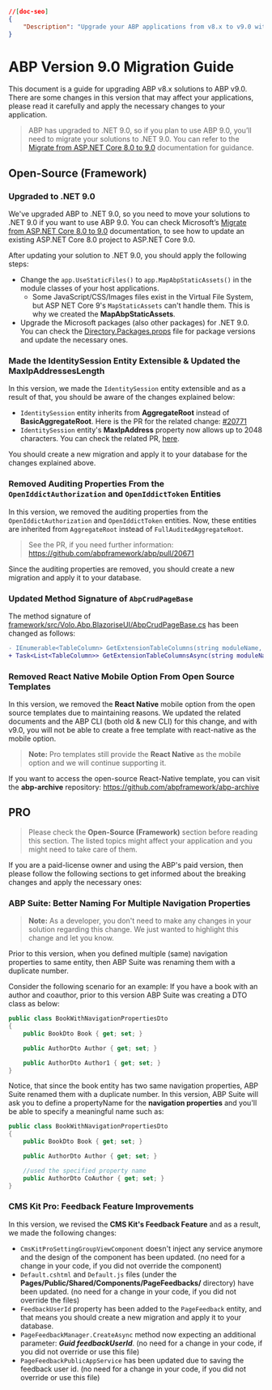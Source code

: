 ```json
//[doc-seo]
{
    "Description": "Upgrade your ABP applications from v8.x to v9.0 with this comprehensive migration guide, ensuring compatibility with .NET 9.0."
}
```

# ABP Version 9.0 Migration Guide

This document is a guide for upgrading ABP v8.x solutions to ABP v9.0. There are some changes in this version that may affect your applications, please read it carefully and apply the necessary changes to your application.

> ABP has upgraded to .NET 9.0, so if you plan to use ABP 9.0, you’ll need to migrate your solutions to .NET 9.0. You can refer to the [Migrate from ASP.NET Core 8.0 to 9.0](https://learn.microsoft.com/en-us/aspnet/core/migration/80-90) documentation for guidance.

## Open-Source (Framework)

### Upgraded to .NET 9.0

We've upgraded ABP to .NET 9.0, so you need to move your solutions to .NET 9.0 if you want to use ABP 9.0. You can check Microsoft’s [Migrate from ASP.NET Core 8.0 to 9.0](https://learn.microsoft.com/en-us/aspnet/core/migration/80-90) documentation, to see how to update an existing ASP.NET Core 8.0 project to ASP.NET Core 9.0.

After updating your solution to .NET 9.0, you should apply the following steps:

* Change the `app.UseStaticFiles()` to `app.MapAbpStaticAssets()` in the module classes of your host applications.
    * Some JavaScript/CSS/Images files exist in the Virtual File System, but ASP NET Core 9's `MapStaticAssets` can't handle them. This is why we created the **MapAbpStaticAssets**.
* Upgrade the Microsoft packages (also other packages) for .NET 9.0. You can check the [Directory.Packages.props](https://github.com/abpframework/abp/blob/rel-9.0/Directory.Packages.props) file for package versions and update the necessary ones.

### Made the IdentitySession Entity Extensible & Updated the MaxIpAddressesLength

In this version, we made the `IdentitySession` entity extensible and as a result of that, you should be aware of the changes explained below:

* `IdentitySession` entity inherits from **AggregateRoot** instead of **BasicAggregateRoot**. Here is the PR for the related change: [#20771](https://github.com/abpframework/abp/pull/20771)
* `IdentitySession` entity's **MaxIpAddress** property now allows up to 2048 characters. You can check the related PR, [here](https://github.com/abpframework/abp/pull/20819).

You should create a new migration and apply it to your database for the changes explained above.

### Removed Auditing Properties From the `OpenIddictAuthorization` and `OpenIddictToken` Entities

In this version, we removed the auditing properties from the `OpenIddictAuthorization` and `OpenIddictToken` entities. Now, these entities are inherited from `AggregateRoot` instead of `FullAuditedAggregateRoot`.

> See the PR, if you need further information: https://github.com/abpframework/abp/pull/20671

Since the auditing properties are removed, you should create a new migration and apply it to your database.

### Updated Method Signature of `AbpCrudPageBase`

The method signature of [framework/src/Volo.Abp.BlazoriseUI/AbpCrudPageBase.cs](https://github.com/abpframework/abp/blob/dev/framework/src/Volo.Abp.BlazoriseUI/AbpCrudPageBase.cs) has been changed as follows:

```diff
- IEnumerable<TableColumn> GetExtensionTableColumns(string moduleName, string entityType) 
+ Task<List<TableColumn>> GetExtensionTableColumnsAsync(string moduleName, string entityType)
```

### Removed React Native Mobile Option From Open Source Templates

In this version, we removed the **React Native** mobile option from the open source templates due to maintaining reasons. We updated the related documents and the ABP CLI (both old & new CLI) for this change, and with v9.0, you will not be able to create a free template with react-native as the mobile option.

> **Note:** Pro templates still provide the **React Native** as the mobile option and we will continue supporting it.

If you want to access the open-source React-Native template, you can visit the **abp-archive** repository: https://github.com/abpframework/abp-archive

## PRO

> Please check the **Open-Source (Framework)** section before reading this section. The listed topics might affect your application and you might need to take care of them.

If you are a paid-license owner and using the ABP's paid version, then please follow the following sections to get informed about the breaking changes and apply the necessary ones:

### ABP Suite: Better Naming For Multiple Navigation Properties

> **Note:** As a developer, you don't need to make any changes in your solution regarding this change. We just wanted to highlight this change and let you know.

Prior to this version, when you defined multiple (same) navigation properties to same entity, then ABP Suite was renaming them with a duplicate number.

Consider the following scenario for an example: If you have a book with an author and coauthor, prior to this version ABP Suite was creating a DTO class as below:

```csharp
public class BookWithNavigationPropertiesDto
{
    public BookDto Book { get; set; }

    public AuthorDto Author { get; set; }

    public AuthorDto Author1 { get; set; }
}
```

Notice, that since the book entity has two same navigation properties, ABP Suite renamed them with a duplicate number. In this version, ABP Suite will ask you to define a propertyName for the **navigation properties** and you'll be able to specify a meaningful name such as:

```csharp
public class BookWithNavigationPropertiesDto
{
    public BookDto Book { get; set; }

    public AuthorDto Author { get; set; }

    //used the specified property name
    public AuthorDto CoAuthor { get; set; }
}
```

### CMS Kit Pro: Feedback Feature Improvements

In this version, we revised the **CMS Kit's Feedback Feature** and as a result, we made the following changes:

* `CmsKitProSettingGroupViewComponent` doesn't inject any service anymore and the design of the component has been updated. (no need for a change in your code, if you did not override the component)
* `Default.cshtml` and `Default.js` files (under the **Pages/Public/Shared/Components/PageFeedbacks/** directory) have been updated. (no need for a change in your code, if you did not override the files)
* `FeedbackUserId` property has been added to the `PageFeedback` entity, and that means you should create a new migration and apply it to your database.
* `PageFeedbackManager.CreateAsync` method now expecting an additional parameter: ***Guid feedbackUserId***. (no need for a change in your code, if you did not override or use this file)
* `PageFeedbackPublicAppService` has been updated due to saving the feedback user id. (no need for a change in your code, if you did not override or use this file)
